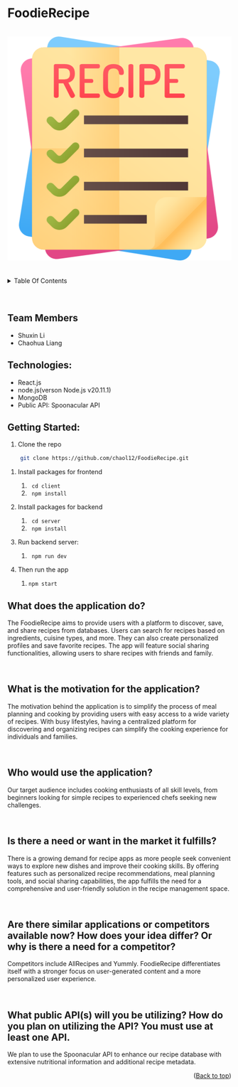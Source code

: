# FoodieRecipe
<br/>
<div align ="center">
    <img src="client/public/recipe.ico">
</div>
<br/>
<br/>
<details>
    <summary>Table Of Contents </summary>
    <ol>
        <li>
            <a href="#team-members">Team members</a>
        </li>
        <li>
            <a href="#technologies">Technologies</a>
        </li>
        <li>
            <a href="#getting-started">Getting started</a>
        </li>
        <li>
            <a href="#what-does-the-application-do">About the project </a>
        </li>
        <li>
            <a href="#what-is-the-motivation-for-the-application">What is the motivation for the application?</a>
        </li>
        <li>
            <a href="#who-would-use-the-application">Who would use the application?</a>
        </li>
        <li>
            <a href="#is-there-a-need-or-want-in-the-market-it-fulfills">Is there a need or want in the market it fulfills?</a>
        </li>
        <li>
            <a href="#are-there-similar-applications-or-competitors-available-now-how-does-your-idea-differ-or-why-is-there-a-need-for-a-competitor">Are there similar applications or competitors available now? How does your idea differ? Or why is there a need for a competitor?</a>
        </li>
        <li>
            <a href="#what-public-apis-will-you-be-utilizing-how-do-you-plan-on-utilizing-the-api-you-must-use-at-least-one-api">Public API</a>
        </li>
    </ol>
</details>

<br>
<br>


## Team Members
<ul>
    <li>Shuxin Li</li>
    <li>Chaohua Liang</li>
</ul>

## Technologies: 
<ul>
    <li>React.js</li>
    <li>node.js(verson Node.js v20.11.1) </li>
    <li>MongoDB</li>
    <li>Public API: Spoonacular API</li>
</ul>


## Getting Started:
1. Clone the repo
```sh
    git clone https://github.com/chaol12/FoodieRecipe.git
```
1. Install packages for frontend 
   1. ``` cd client```
   2. ``` npm install```

2. Install packages for backend 
   1. ``` cd server```
   2. ``` npm install```

3. Run backend server:

   1. ``` npm run dev```

4. Then run the app
   1. ```npm start ```



## What does the application do?
<p>The FoodieRecipe aims to provide users with a platform to discover, save, and share recipes from databases. Users can search for recipes based on ingredients, cuisine types, and more. They can also create personalized profiles and save favorite recipes. The app will feature social sharing functionalities, allowing users to share recipes with friends and family.</p>

<br/>

## What is the motivation for the application?

<p>The motivation behind the application is to simplify the process of meal planning and cooking by providing users with easy access to a wide variety of recipes. With busy lifestyles, having a centralized platform for discovering and organizing recipes can simplify the cooking experience for individuals and families.</p>

<br/>

## Who would use the application?

<p>Our target audience includes cooking enthusiasts of all skill levels, from beginners looking for simple recipes to experienced chefs seeking new challenges.</p>

<br/>

## Is there a need or want in the market it fulfills?
<p>There is a growing demand for recipe apps as more people seek convenient ways to explore new dishes and improve their cooking skills. By offering features such as personalized recipe recommendations, meal planning tools, and social sharing capabilities, the app fulfills the need for a comprehensive and user-friendly solution in the recipe management space.</p>

<br/>

## Are there similar applications or competitors available now? How does your idea differ? Or why is there a need for a competitor?
<p>Competitors include AllRecipes and Yummly. FoodieRecipe differentiates itself with a stronger focus on user-generated content and a more personalized user experience.</p>

<br/>

## What public API(s) will you be utilizing? How do you plan on utilizing the API? You must use at least one API.
<p>We plan to use the Spoonacular API to enhance our recipe database with extensive nutritional information and additional recipe metadata.</p>

<p align="right">(<a href="#foodierecipe">Back to top</a>)












